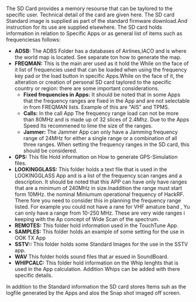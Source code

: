 The SD Card provides a memory resourse  that can be taylored to the specific user. Technical detail of the card are given here. The SD card Standard image is supplied as part of the standard firmware download.And instruction for its use are supplied elsewhere. The SD card holds information  in relation to Specific Apps or as general list of items such as frequenciesas follows:

* **ADSB:**  The ADBS Folder has a databases of Airlines,IACO and is where the world map is located. See separate ton how to generate the map.
* **FREQMAN:**  This is the main arer used as it hold the   While on the face of it list of frequencies used that can be loaded when using the frequency key pad or the load button in specific Apps.While on the face of it, the alteration or creation of personal SD card taylored to the specific country or region: there are some important considerations.
     *  **Fixed frequencies in Apps:** It should be noted that in some Apps that the frequency ranges are fixed in the App and are not selectable in from FREQMAN lists. Example of this are "AIS" and TPMS.
     * **Calls:**  In the call App The frequency range load can not be more than  80MHz and is made up of 32 slices of 2.4Mhz. Due to the Apps Speed Its recommened to lime the size of the ranges.
     * **Jammer:** The Jammer App can only have a Jamming frequency range of 24MHz for either a  single range or a combination of all three ranges. When setting the  frequency ranges in the SD card, this should be considered.
* **GPS:** This file Hold information on How to generate GPS-Simulation files.
* **LOOKINGGLASS:** This folder holds a text file that is used in the LOOKINGGLASS App and is a list of the frequency scan ranges  and a description. It should be noted that this APP can have only have ranges that are a minimum of 240MHz in size.Inaddition the range must start form 10MHz. the nominal Miniumum operational frequency of HackRF. There fore you need to consider this in planning the frequency range listed. For example you could not have a rane for  VHF amature band , Yu can only have a range from 10-250 MHz. These are very wide ranges  i keeping with the Ap concept of Wide Scan of the spectrum.
* **REMOTES:** This folder hold information used in the TouchTune App.
* **SAMPLES:** This folder holds an example of some setting for the use in OOK TX App
* **SSTV::** This folder holds some Standard Images for the use in the SSTV app.
* **WAV** This folder holds sound files  that ar esued in SoundBoard.
* **WHIPCALC:** This folder hold information on the  Whip lenghts that is used in the App calculation. Addition Whips can be added with there specific details.

 In addition to the  Standard information the SD card stores Items suh as the logfile generated by the Apps and alos the Snap shot imaged off screen.
